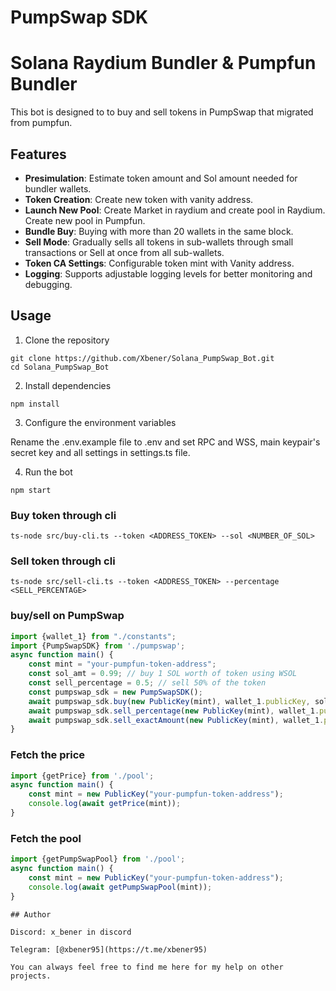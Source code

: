 # PumpSwap SDK
# Solana Raydium Bundler & Pumpfun Bundler

This bot is designed to to buy and sell tokens in PumpSwap that migrated from pumpfun.

## Features

- **Presimulation**: Estimate token amount and Sol amount needed for bundler wallets.
- **Token Creation**: Create new token with vanity address.
- **Launch New Pool**: Create Market in raydium and create pool in Raydium. Create new pool in Pumpfun.
- **Bundle Buy**: Buying with more than 20 wallets in the same block.
- **Sell Mode**: Gradually sells all tokens in sub-wallets through small transactions or Sell at once from all sub-wallets.
- **Token CA Settings**: Configurable token mint with Vanity address.
- **Logging**: Supports adjustable logging levels for better monitoring and debugging.

## Usage
1. Clone the repository
```
git clone https://github.com/Xbener/Solana_PumpSwap_Bot.git
cd Solana_PumpSwap_Bot
```
2. Install dependencies
```
npm install
```
3. Configure the environment variables

Rename the .env.example file to .env and set RPC and WSS, main keypair's secret key and all settings in settings.ts file.

4. Run the bot

```
npm start
```
### Buy token through cli
`
ts-node src/buy-cli.ts --token <ADDRESS_TOKEN> --sol <NUMBER_OF_SOL>
`

### Sell token through cli
`
ts-node src/sell-cli.ts --token <ADDRESS_TOKEN> --percentage <SELL_PERCENTAGE>
`

### buy/sell on PumpSwap
```typescript
import {wallet_1} from "./constants";
import {PumpSwapSDK} from './pumpswap';
async function main() {
    const mint = "your-pumpfun-token-address";
    const sol_amt = 0.99; // buy 1 SOL worth of token using WSOL
    const sell_percentage = 0.5; // sell 50% of the token
    const pumpswap_sdk = new PumpSwapSDK();
    await pumpswap_sdk.buy(new PublicKey(mint), wallet_1.publicKey, sol_amt); // 0.99 sol
    await pumpswap_sdk.sell_percentage(new PublicKey(mint), wallet_1.publicKey, sell_percentage);
    await pumpswap_sdk.sell_exactAmount(new PublicKey(mint), wallet_1.publicKey, 1000); // 1000 token
}
```

### Fetch the price
```typescript
import {getPrice} from './pool';
async function main() {
    const mint = new PublicKey("your-pumpfun-token-address");   
    console.log(await getPrice(mint));
}
```

### Fetch the pool
```typescript
import {getPumpSwapPool} from './pool';
async function main() {
    const mint = new PublicKey("your-pumpfun-token-address");   
    console.log(await getPumpSwapPool(mint));
}
```

    ## Author
    
    Discord: x_bener in discord
    
    Telegram: [@xbener95](https://t.me/xbener95)
    
    You can always feel free to find me here for my help on other projects.


